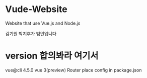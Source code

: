# Vude-Website
Website that use Vue.js and Node.js

김기원 박지후가 범인입니다

# version 합의봐라 여기서
vue@cli 4.5.0
vue 3(preview)
Router
place config in package.json
